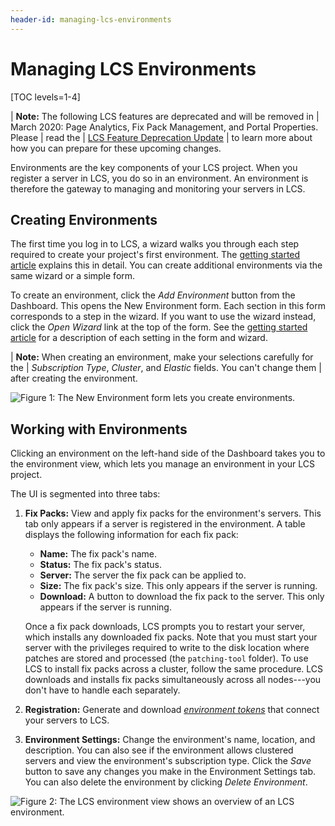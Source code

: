 ```yaml
---
header-id: managing-lcs-environments
---
```


# Managing LCS Environments

[TOC levels=1-4]

| **Note:** The following LCS features are deprecated and will be removed in
| March 2020: Page Analytics, Fix Pack Management, and Portal Properties. Please
| read the 
| [LCS Feature Deprecation Update](https://help.liferay.com/hc/en-us/articles/360037317691-Liferay-Connected-Services-Feature-Deprecation-Update-March-2020)
| to learn more about how you can prepare for these upcoming changes. 

Environments are the key components of your LCS project. When you register a 
server in LCS, you do so in an environment. An environment is therefore the 
gateway to managing and monitoring your servers in LCS. 

## Creating Environments

The first time you log in to LCS, a wizard walks you through each step required 
to create your project's first environment. The 
[getting started article](/docs/7-2/deploy/-/knowledge_base/d/getting-started-with-lcs) 
explains this in detail. You can create additional environments via the same 
wizard or a simple form. 

To create an environment, click the *Add Environment* button from the Dashboard. 
This opens the New Environment form. Each section in this form corresponds to a 
step in the wizard. If you want to use the wizard instead, click the 
*Open Wizard* link at the top of the form. See the 
[getting started article](/docs/7-2/deploy/-/knowledge_base/d/getting-started-with-lcs) 
for a description of each setting in the form and wizard. 

| **Note:** When creating an environment, make your selections carefully for the 
| *Subscription Type*, *Cluster*, and *Elastic* fields. You can't change them 
| after creating the environment. 

![Figure 1: The New Environment form lets you create environments.](../../../images-dxp/lcs-new-environment.png)

## Working with Environments

Clicking an environment on the left-hand side of the Dashboard takes you to the
environment view, which lets you manage an environment in your LCS project. 

The UI is segmented into three tabs: 

1.  **Fix Packs:** View and apply fix packs for the environment's servers. This 
    tab only appears if a server is registered in the environment. A table 
    displays the following information for each fix pack: 

    -   **Name:** The fix pack's name.
    -   **Status:** The fix pack's status.
    -   **Server:** The server the fix pack can be applied to.
    -   **Size:** The fix pack's size. This only appears if the server is 
        running. 
    -   **Download:** A button to download the fix pack to the server. This only 
        appears if the server is running. 

    Once a fix pack downloads, LCS prompts you to restart your server, which 
    installs any downloaded fix packs. Note that you must start your server with 
    the privileges required to write to the disk location where patches are 
    stored and processed (the `patching-tool` folder). To use LCS to install fix 
    packs across a cluster, follow the same procedure. LCS downloads and
    installs fix packs simultaneously across all nodes---you don't have to
    handle each separately. 

2.  **Registration:** Generate and download 
    [*environment tokens*](/docs/7-2/deploy/-/knowledge_base/d/understanding-environment-tokens) 
    that connect your servers to LCS. 

3.  **Environment Settings:** Change the environment's name, location, and
    description. You can also see if the environment allows clustered servers
    and view the environment's subscription type. Click the *Save* button to
    save any changes you make in the Environment Settings tab. You can also
    delete the environment by clicking *Delete Environment*. 

![Figure 2: The LCS environment view shows an overview of an LCS environment.](../../../images-dxp/lcs-environment-view.png)
